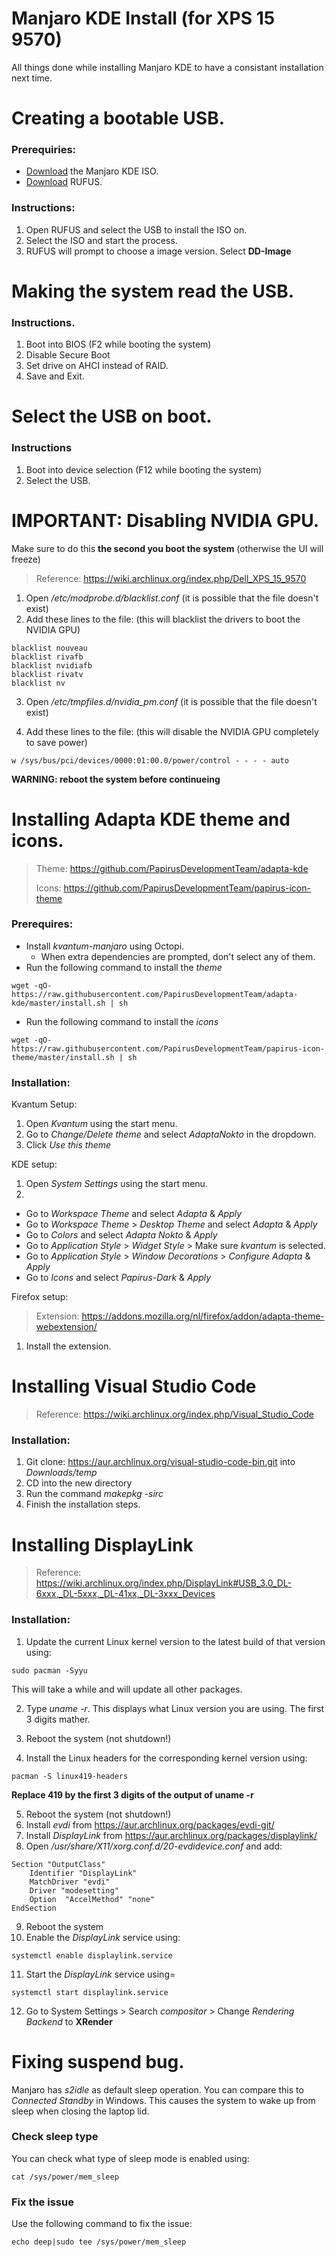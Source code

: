 # Manjaro KDE Install (for XPS 15 9570)
All things done while installing Manjaro KDE to have a consistant installation next time.

# Creating a bootable USB.
### Prerequiries:
- [Download](https://manjaro.org/download/) the Manjaro KDE ISO.
- [Download](https://rufus.ie/) RUFUS.

### Instructions:
1. Open RUFUS and select the USB to install the ISO on.
2. Select the ISO and start the process.
3. RUFUS will prompt to choose a image version. Select **DD-Image**

# Making the system read the USB.
### Instructions.
1. Boot into BIOS (F2 while booting the system)
2. Disable Secure Boot
3. Set drive on AHCI instead of RAID.
4. Save and Exit.

# Select the USB on boot.
### Instructions
1. Boot into device selection (F12 while booting the system)
2. Select the USB.

# IMPORTANT: Disabling NVIDIA GPU.
Make sure to do this **the second you boot the system** (otherwise the UI will freeze)
> Reference: https://wiki.archlinux.org/index.php/Dell_XPS_15_9570

1. Open */etc/modprobe.d/blacklist.conf* (it is possible that the file doesn't exist)
2. Add these lines to the file: (this will blacklist the drivers to boot the NVIDIA GPU)

~~~~
blacklist nouveau
blacklist rivafb
blacklist nvidiafb
blacklist rivatv
blacklist nv
~~~~

3. Open */etc/tmpfiles.d/nvidia_pm.conf* (it is possible that the file doesn't exist)

4. Add these lines to the file: (this will disable the NVIDIA GPU completely to save power)
~~~~
w /sys/bus/pci/devices/0000:01:00.0/power/control - - - - auto
~~~~

**WARNING: reboot the system before continueing**

# Installing Adapta KDE theme and icons.
> Theme: https://github.com/PapirusDevelopmentTeam/adapta-kde
>
> Icons: https://github.com/PapirusDevelopmentTeam/papirus-icon-theme

### Prerequires:
- Install *kvantum-manjaro* using Octopi.
  - When extra dependencies are prompted, don't select any of them.
- Run the following command to install the *theme*
~~~~
wget -qO- https://raw.githubusercontent.com/PapirusDevelopmentTeam/adapta-kde/master/install.sh | sh
~~~~
- Run the following command to install the *icons*
~~~~
wget -qO- https://raw.githubusercontent.com/PapirusDevelopmentTeam/papirus-icon-theme/master/install.sh | sh
~~~~

### Installation:
Kvantum Setup:
1. Open *Kvantum* using the start menu.
2. Go to *Change/Delete theme* and select *AdaptaNokto* in the dropdown.
3. Click *Use this theme*

KDE setup:
1. Open *System Settings* using the start menu.
2. 
- Go to *Workspace Theme* and select *Adapta* & *Apply*
- Go to *Workspace Theme* > *Desktop Theme* and select *Adapta* & *Apply*
- Go to *Colors* and select *Adapta Nokto* & *Apply*
- Go to *Application Style* > *Widget Style* > Make sure *kvantum* is selected.
- Go to *Application Style* > *Window Decorations* > *Configure Adapta* & *Apply*
- Go to *Icons* and select *Papirus-Dark* & *Apply*

Firefox setup:
> Extension: https://addons.mozilla.org/nl/firefox/addon/adapta-theme-webextension/

1. Install the extension.

# Installing Visual Studio Code
> Reference: https://wiki.archlinux.org/index.php/Visual_Studio_Code

### Installation:
1. Git clone: https://aur.archlinux.org/visual-studio-code-bin.git into *Downloads/temp*
2. CD into the new directory
3. Run the command *makepkg -sirc*
4. Finish the installation steps.

# Installing DisplayLink
> Reference: https://wiki.archlinux.org/index.php/DisplayLink#USB_3.0_DL-6xxx,_DL-5xxx,_DL-41xx,_DL-3xxx_Devices

### Installation:
1. Update the current Linux kernel version to the latest build of that version using:
~~~~
sudo pacman -Syyu
~~~~
This will take a while and will update all other packages.

2. Type *uname -r*. This displays what Linux version you are using. The first 3 digits mather.

3. Reboot the system (not shutdown!)

4. Install the Linux headers for the corresponding kernel version using:
~~~~
pacman -S linux419-headers
~~~~
**Replace 419 by the first 3 digits of the output of uname -r**

5. Reboot the system (not shutdown!)
6. Install *evdi* from https://aur.archlinux.org/packages/evdi-git/
7. Install *DisplayLink* from https://aur.archlinux.org/packages/displaylink/
8. Open */usr/share/X11/xorg.conf.d/20-evdidevice.conf* and add:
~~~~
Section "OutputClass"
	Identifier "DisplayLink"
	MatchDriver "evdi"
	Driver "modesetting"
	Option  "AccelMethod" "none"
EndSection
~~~~
9. Reboot the system
10. Enable the *DisplayLink* service using:
~~~~
systemctl enable displaylink.service
~~~~
11. Start the *DisplayLink* service using=
~~~~
systemctl start displaylink.service
~~~~
12. Go to System Settings > Search *compositor* > Change *Rendering Backend* to **XRender**

# Fixing suspend bug.
Manjaro has *s2idle* as default sleep operation. You can compare this to *Connected Standby* in Windows. 
This causes the system to wake up from sleep when closing the laptop lid.

### Check sleep type
You can check what type of sleep mode is enabled using:
~~~~
cat /sys/power/mem_sleep 
~~~~

### Fix the issue
Use the following command to fix the issue:

~~~~
echo deep|sudo tee /sys/power/mem_sleep
~~~~
